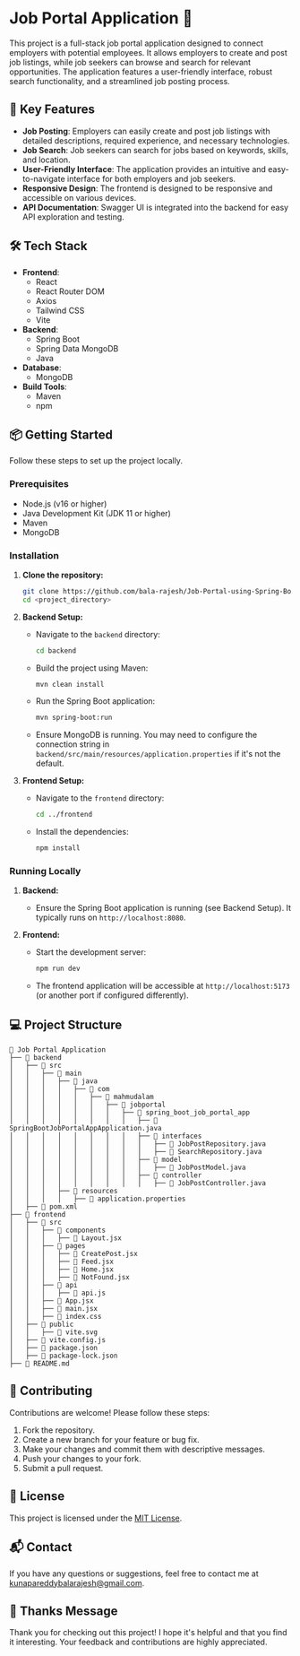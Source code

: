 # Job Portal Application 💼

This project is a full-stack job portal application designed to connect employers with potential employees. It allows employers to create and post job listings, while job seekers can browse and search for relevant opportunities. The application features a user-friendly interface, robust search functionality, and a streamlined job posting process.

## 🚀 Key Features

- **Job Posting**: Employers can easily create and post job listings with detailed descriptions, required experience, and necessary technologies.
- **Job Search**: Job seekers can search for jobs based on keywords, skills, and location.
- **User-Friendly Interface**: The application provides an intuitive and easy-to-navigate interface for both employers and job seekers.
- **Responsive Design**: The frontend is designed to be responsive and accessible on various devices.
- **API Documentation**: Swagger UI is integrated into the backend for easy API exploration and testing.

## 🛠️ Tech Stack

- **Frontend**:
    - React
    - React Router DOM
    - Axios
    - Tailwind CSS
    - Vite
- **Backend**:
    - Spring Boot
    - Spring Data MongoDB
    - Java
- **Database**:
    - MongoDB
- **Build Tools**:
    - Maven
    - npm

## 📦 Getting Started

Follow these steps to set up the project locally.

### Prerequisites

- Node.js (v16 or higher)
- Java Development Kit (JDK 11 or higher)
- Maven
- MongoDB

### Installation

1.  **Clone the repository:**

    ```bash
    git clone https://github.com/bala-rajesh/Job-Portal-using-Spring-Boot
    cd <project_directory>
    ```

2.  **Backend Setup:**

    - Navigate to the `backend` directory:

      ```bash
      cd backend
      ```

    - Build the project using Maven:

      ```bash
      mvn clean install
      ```

    - Run the Spring Boot application:

      ```bash
      mvn spring-boot:run
      ```

    - Ensure MongoDB is running. You may need to configure the connection string in `backend/src/main/resources/application.properties` if it's not the default.

3.  **Frontend Setup:**

    - Navigate to the `frontend` directory:

      ```bash
      cd ../frontend
      ```

    - Install the dependencies:

      ```bash
      npm install
      ```

### Running Locally

1.  **Backend:**

    - Ensure the Spring Boot application is running (see Backend Setup).  It typically runs on `http://localhost:8080`.

2.  **Frontend:**

    - Start the development server:

      ```bash
      npm run dev
      ```

    - The frontend application will be accessible at `http://localhost:5173` (or another port if configured differently).

## 💻 Project Structure

```
📂 Job Portal Application
├── 📁 backend
│   ├── 📁 src
│   │   ├── 📁 main
│   │   │   ├── 📁 java
│   │   │   │   ├── 📁 com
│   │   │   │   │   ├── 📁 mahmudalam
│   │   │   │   │   │   ├── 📁 jobportal
│   │   │   │   │   │   │   ├── 📁 spring_boot_job_portal_app
│   │   │   │   │   │   │   │   ├── 📄 SpringBootJobPortalAppApplication.java
│   │   │   │   │   │   │   │   ├── 📁 interfaces
│   │   │   │   │   │   │   │   │   ├── 📄 JobPostRepository.java
│   │   │   │   │   │   │   │   │   ├── 📄 SearchRepository.java
│   │   │   │   │   │   │   │   ├── 📁 model
│   │   │   │   │   │   │   │   │   ├── 📄 JobPostModel.java
│   │   │   │   │   │   │   │   ├── 📁 controller
│   │   │   │   │   │   │   │   │   ├── 📄 JobPostController.java
│   │   │   ├── 📁 resources
│   │   │   │   ├── 📄 application.properties
│   ├── 📄 pom.xml
├── 📁 frontend
│   ├── 📁 src
│   │   ├── 📁 components
│   │   │   ├── 📄 Layout.jsx
│   │   ├── 📁 pages
│   │   │   ├── 📄 CreatePost.jsx
│   │   │   ├── 📄 Feed.jsx
│   │   │   ├── 📄 Home.jsx
│   │   │   ├── 📄 NotFound.jsx
│   │   ├── 📁 api
│   │   │   ├── 📄 api.js
│   │   ├── 📄 App.jsx
│   │   ├── 📄 main.jsx
│   │   ├── 📄 index.css
│   ├── 📁 public
│   │   ├── 📄 vite.svg
│   ├── 📄 vite.config.js
│   ├── 📄 package.json
│   ├── 📄 package-lock.json
├── 📄 README.md
```



## 🤝 Contributing

Contributions are welcome! Please follow these steps:

1.  Fork the repository.
2.  Create a new branch for your feature or bug fix.
3.  Make your changes and commit them with descriptive messages.
4.  Push your changes to your fork.
5.  Submit a pull request.

## 📝 License

This project is licensed under the [MIT License](LICENSE).

## 📬 Contact

If you have any questions or suggestions, feel free to contact me at [kunapareddybalarajesh@gmail.com](mailto:kunapareddybalarajesh@gmail.com).

## 💖 Thanks Message

Thank you for checking out this project! I hope it's helpful and that you find it interesting. Your feedback and contributions are highly appreciated.



